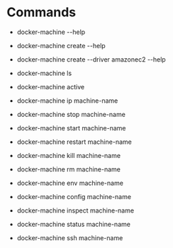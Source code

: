 # Commands

* docker-machine --help

* docker-machine create --help

* docker-machine create --driver amazonec2 --help

* docker-machine ls

* docker-machine active

* docker-machine ip machine-name

* docker-machine stop machine-name

* docker-machine start machine-name

* docker-machine restart machine-name

* docker-machine kill machine-name

* docker-machine rm machine-name

* docker-machine env machine-name

* docker-machine config machine-name

* docker-machine inspect machine-name

* docker-machine status machine-name

* docker-machine ssh machine-name


